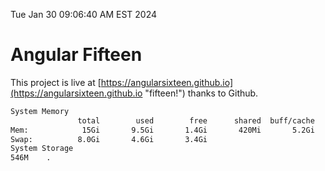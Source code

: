 Tue Jan 30 09:06:40 AM EST 2024

# Angular Fifteen


This project is live at [https://angularsixteen.github.io](https://angularsixteen.github.io "fifteen!") thanks to Github.

```bash
System Memory
               total        used        free      shared  buff/cache   available
Mem:            15Gi       9.5Gi       1.4Gi       420Mi       5.2Gi       5.8Gi
Swap:          8.0Gi       4.6Gi       3.4Gi
System Storage
546M	.
```

